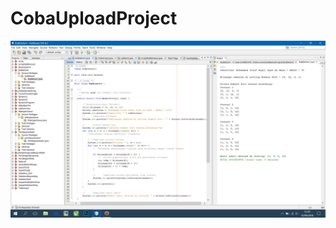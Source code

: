 # CobaUploadProject
![alt text](https://github.com/KillBurger/CobaUploadProject/blob/master/Screenshot%20(62).png)
